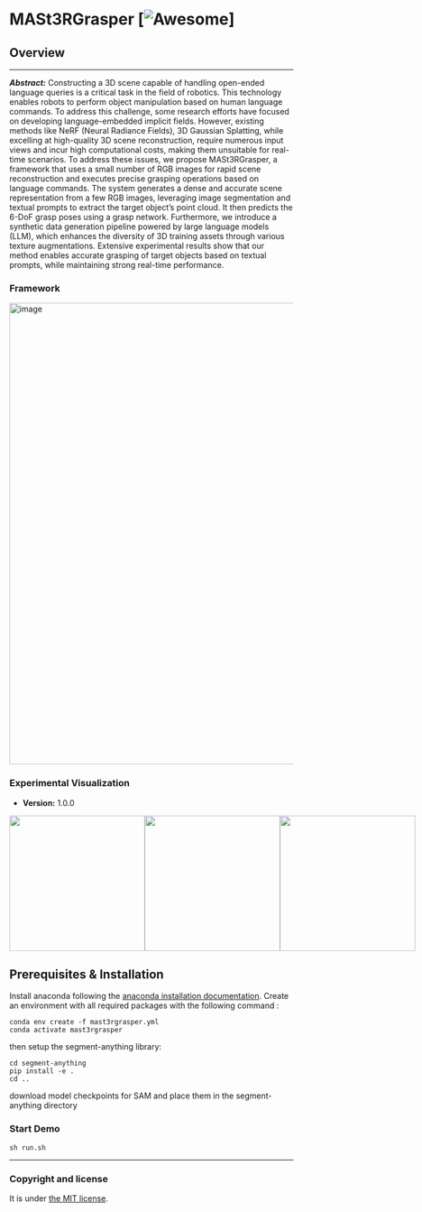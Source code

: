 # MASt3RGrasper [![Awesome](https://cdn.rawgit.com/sindresorhus/awesome/d7305f38d29fed78fa85652e3a63e154dd8e8829/media/badge.svg)]


## Overview
---
***Abstract:***
Constructing a 3D scene capable of handling open-ended language queries is a critical task in the field of robotics. This technology enables robots to perform object manipulation based on human language commands. To address this challenge, some research efforts have focused on developing language-embedded implicit fields. However, existing methods like NeRF (Neural Radiance Fields), 3D Gaussian Splatting, while excelling at high-quality 3D scene reconstruction, require numerous input views and incur high computational costs, making them unsuitable for real-time scenarios. To address these issues, we propose MASt3RGrasper, a framework that uses a small number of RGB images for rapid scene reconstruction and executes precise grasping operations based on language commands. The system generates a dense and accurate scene representation from a few RGB images, leveraging image segmentation and textual prompts to extract the target object’s point cloud. It then predicts the 6-DoF grasp poses using a grasp network. Furthermore, we introduce a synthetic data generation pipeline powered by large language models (LLM), which enhances the diversity of 3D training assets through various texture augmentations. Extensive experimental results show that our method enables accurate grasping of target objects based on textual prompts, while maintaining strong real-time performance.

### Framework

<img width="818" alt="image" src="https://github.com/user-attachments/assets/d730795a-aae8-4db1-a7e0-b95b1834aaef">


### Experimental Visualization

* **Version:** 1.0.0


<div style="display: flex;">
  <a href="https://www.youtube.com/watch?v=ZFOOuQ-oRI0" target="_blank">
    <img src="https://github.com/user-attachments/assets/59c64cee-fe29-44e4-8cd8-c4d8129f0350" height="240"/>
  </a>
  
  <a href="https://www.youtube.com/watch?v=tuhOl5z2cGc" target="_blank">
    <img src="https://github.com/user-attachments/assets/7058a860-bcf9-4419-a288-6816f3626232" height="240"/>
  </a>

  <a href="https://www.youtube.com/watch?v=BzThkPkL1zU" target="_blank">
    <img src="https://github.com/user-attachments/assets/4ab7f97d-ec43-451f-b597-4f3c42439cbf" height="240"/>
  </a>
  
</div>

## Prerequisites & Installation
Install anaconda following the [anaconda installation documentation](https://docs.anaconda.com/anaconda/install/).
Create an environment with all required packages with the following command :
```bashscript
conda env create -f mast3rgrasper.yml
conda activate mast3rgrasper
```
then setup the segment-anything library:
```bashscript
cd segment-anything
pip install -e .
cd ..
```
download model checkpoints for SAM and place them in the segment-anything directory

### Start Demo

```bashscript
sh run.sh
```

---

### Copyright and license

It is under [the MIT license](/LICENSE).

